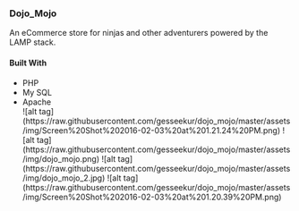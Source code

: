 <h3>Dojo_Mojo</h3>
<p>An eCommerce store for ninjas and other adventurers powered by the LAMP stack.</p>

<h4> Built With </h4>
<ul>
  <li>PHP</li>
  <li>My SQL</li>
  <li>Apache</li>
</u>
![alt tag](https://raw.githubusercontent.com/gesseekur/dojo_mojo/master/assets/img/Screen%20Shot%202016-02-03%20at%201.21.24%20PM.png)
![alt tag](https://raw.githubusercontent.com/gesseekur/dojo_mojo/master/assets/img/dojo_mojo.png)
![alt tag](https://raw.githubusercontent.com/gesseekur/dojo_mojo/master/assets/img/dojo_mojo_2.jpg)
![alt tag](https://raw.githubusercontent.com/gesseekur/dojo_mojo/master/assets/img/Screen%20Shot%202016-02-03%20at%201.20.39%20PM.png)
